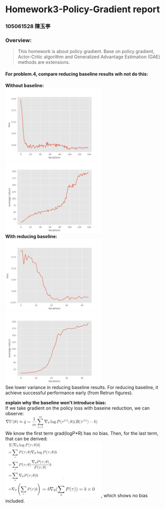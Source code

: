 # Homework3-Policy-Gradient report


### 105061528 陳玉亭


### Overview:
>This homework is about policy gradient. Base on policy gradient, Actor-Critic algorithm and Generalized Advantage Estimation (GAE) methods are  extensions.

#### For problem.4, compare reducing baseline results wih not do this:
**Without baseline: </br>**
<img src="imgs/loss_base.png"  width="300px">
<img src="imgs/return_base.png"  width="300px"> </br>
**With reducing baseline: </br>**
<img src="imgs/loss_reduce.png"  width="300px">
<img src="imgs/return_reduce.png"  width="300px"> </br>
See lower variance in reducing baseline results. For reducing baseline, it achieve successful performance early (from Retrun figures).</br>

**explain why the baseline won't introduce bias:** </br>
If we take gradient on the policy loss with baseine reduction, we can observe: </br>
<img src="imgs/add_baseline.jpg"  width="300px"> </br>
We know the first term grad(logP*R) has no bias. Then, for the last term, that can be derived: </br>
<img src="imgs/derived.jpg"  width="300px">, which shows no bias included.

 



  



 